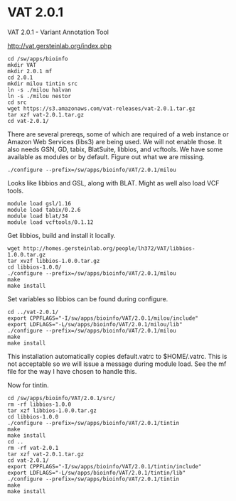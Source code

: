 VAT 2.0.1
=========

VAT 2.0.1 - Variant Annotation Tool


http://vat.gersteinlab.org/index.php


    cd /sw/apps/bioinfo
    mkdir VAT
    mkdir 2.0.1 mf
    cd 2.0.1
    mkdir milou tintin src
    ln -s ./milou halvan
    ln -s ./milou nestor
    cd src
    wget https://s3.amazonaws.com/vat-releases/vat-2.0.1.tar.gz
    tar xzf vat-2.0.1.tar.gz
    cd vat-2.0.1/

There are several prereqs, some of which are required of a web instance or
Amazon Web Services (libs3) are being used.  We will not enable those.  It
also needs GSN, GD, tabix, BlatSuite, libbios, and vcftools.  We have some
available as modules or by default.  Figure out what we are missing.

    ./configure --prefix=/sw/apps/bioinfo/VAT/2.0.1/milou

Looks like libbios and GSL, along with BLAT.  Might as well also load VCF tools.

    module load gsl/1.16
    module load tabix/0.2.6
    module load blat/34
    module load vcftools/0.1.12

Get libbios, build and install it locally.

    wget http://homes.gersteinlab.org/people/lh372/VAT/libbios-1.0.0.tar.gz
    tar xvzf libbios-1.0.0.tar.gz 
    cd libbios-1.0.0/
    ./configure --prefix=/sw/apps/bioinfo/VAT/2.0.1/milou
    make
    make install

Set variables so libbios can be found during configure.

    cd ../vat-2.0.1/
    export CPPFLAGS="-I/sw/apps/bioinfo/VAT/2.0.1/milou/include"
    export LDFLAGS="-L/sw/apps/bioinfo/VAT/2.0.1/milou/lib"
    ./configure --prefix=/sw/apps/bioinfo/VAT/2.0.1/milou
    make
    make install

This installation automatically copies default.vatrc to $HOME/.vatrc.  This is
not acceptable so we will issue a message during module load.  See the mf file
for the way I have chosen to handle this.

Now for tintin.

    cd /sw/apps/bioinfo/VAT/2.0.1/src/
    rm -rf libbios-1.0.0
    tar xzf libbios-1.0.0.tar.gz
    cd libbios-1.0.0
    ./configure --prefix=/sw/apps/bioinfo/VAT/2.0.1/tintin
    make
    make install
    cd ..
    rm -rf vat-2.0.1
    tar xzf vat-2.0.1.tar.gz
    cd vat-2.0.1/
    export CPPFLAGS="-I/sw/apps/bioinfo/VAT/2.0.1/tintin/include"
    export LDFLAGS="-L/sw/apps/bioinfo/VAT/2.0.1/tintin/lib"
    ./configure --prefix=/sw/apps/bioinfo/VAT/2.0.1/tintin
    make
    make install
